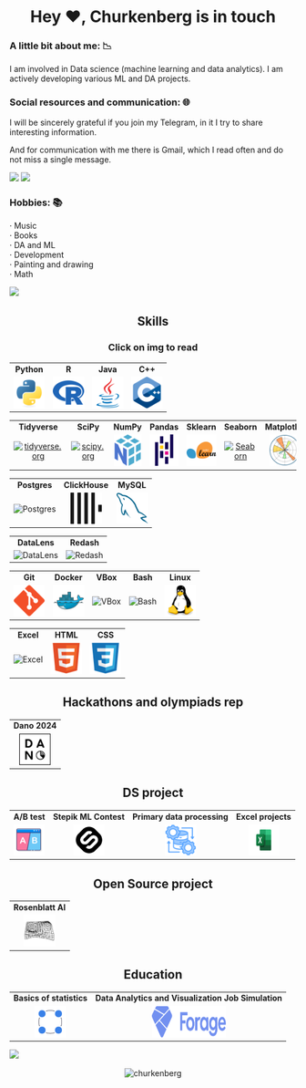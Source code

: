 <h1 align="center">Hey ❤️, Churkenberg is in touch</h1>

### A little bit about me: 📉
I am involved in Data science (machine learning and data analytics). I am actively developing various ML and DA projects.

### Social resources and communication: 🌐
I will be sincerely grateful if you join my Telegram, in it I try to share interesting information.

And for communication with me there is Gmail, which I read often and do not miss a single message.

<div> 
<a href="https://t.me/churkenberg" target="_blank"><img src="https://img.shields.io/badge/Telegram-blue?style=for-the-badge&logo=telegram&logoColor=white" target="_blank"></a>
<a href = "mailto:ichugynov@gmail.com"><img src="https://img.shields.io/badge/-Gmail-%23333?style=for-the-badge&logo=gmail&logoColor=white" target="_blank"></a>
</div>

### Hobbies: 📚
· Music <br>
· Books <br>
· DA and ML <br>
· Development <br>
· Painting and drawing <br>
· Math <br>

<img src="https://user-images.githubusercontent.com/73097560/115834477-dbab4500-a447-11eb-908a-139a6edaec5c.gif">

<h2 align="center">Skills</h2>
<h3 align="center">Click on img to read</h3>


<!--#### Prog Lang-->

<table>
  <tr>
    <td align="center"><strong>Python</strong></td>
    <td align="center"><strong>R</strong></td>
    <td align="center"><strong>Java</strong></td>
    <td align="center"><strong>C++</strong></td>
  </tr>
  <tr>
    <td align="center">
      <a href="https://www.python.org/" target="_blank">
        <img src="https://github.com/devicons/devicon/blob/master/icons/python/python-original.svg" title="python.org" alt="python.org" width="55" height="55"/>
      </a>
    </td>
    <td align="center">
      <a href="https://www.r-project.org/" target="_blank">
        <img src="https://github.com/devicons/devicon/blob/master/icons/r/r-plain.svg" title="r-project.org" alt="r-project.org" width="55" height="55"/>
      </a>
    </td>
    <td align="center">
      <a href="https://www.java.com" target="_blank">
        <img src="https://github.com/devicons/devicon/blob/master/icons/java/java-original.svg" title="java.com" alt="java.com" width="55" height="55"/>
      </a>
    </td>
    <td align="center">
      <a href="https://isocpp.org/" target="_blank">
        <img src="https://github.com/devicons/devicon/blob/master/icons/cplusplus/cplusplus-original.svg" title="isocpp.org" alt="isocpp.org" width="55" height="55"/>
      </a>
    </td>
  </tr>
</table>



<!--#### Libraries and Frameworks-->

<table>
  <tr>
    <td align="center"><strong>Tidyverse</strong></td>
    <td align="center"><strong>SciPy</strong></td>
    <td align="center"><strong>NumPy</strong></td>
    <td align="center"><strong>Pandas</strong></td>
    <td align="center"><strong>Sklearn</strong></td>
    <td align="center"><strong>Seaborn</strong></td>
    <td align="center"><strong>Matplotlib</strong></td>
  </tr>
  <tr>
    <td align="center">
      <a href="https://www.tidyverse.org/" target="_blank">
        <img src="https://upload.wikimedia.org/wikipedia/commons/f/ff/Tidyverse_hex_logo.png" title="tidyverse.org" alt="tidyverse.org" width="55" height="55"/>
      </a>
    </td>
    <td align="center">
      <a href="https://scipy.org/" target="_blank">
        <img src="https://upload.wikimedia.org/wikipedia/commons/thumb/b/b2/SCIPY_2.svg/768px-SCIPY_2.svg.png" title="scipy.org" alt="scipy.org" width="55" height="55"/>
      </a>
    </td>
    <td align="center">
      <a href="https://numpy.org/" target="_blank">
        <img src="https://github.com/devicons/devicon/blob/master/icons/numpy/numpy-original.svg" title="numpy.org" alt="numpy.org" width="55" height="55"/>
      </a>
    </td>
    <td align="center">
      <a href="" target="_blank">
        <img src="https://github.com/devicons/devicon/blob/master/icons/pandas/pandas-original.svg" title="Pandas" alt="Pandas" width="55" height="55"/>
      </a>
    </td>
    <td align="center">
      <a href="" target="_blank">
        <img src="https://github.com/devicons/devicon/blob/master/icons/scikitlearn/scikitlearn-original.svg" title="sklearn" alt="sklearn" width="55" height="55"/>
      </a>
    </td>
    <td align="center">
      <a href="" target="_blank">
        <img src="https://user-images.githubusercontent.com/315810/92159303-30d41100-edfb-11ea-8107-1c5352202571.png" title="Seaborn" alt="Seaborn" width="55" height="55"/>
      </a>
    </td>
    <td align="center">
      <a href="" target="_blank">
        <img src="https://github.com/devicons/devicon/blob/master/icons/matplotlib/matplotlib-original.svg" title="Matplotlib" alt="Matplotlib" width="55" height="55"/>
      </a>
    </td>
  </tr>
</table>

<!--#### DBMS-->

<table>
  <tr>
    <td align="center"><strong>Postgres</strong></td>
    <td align="center"><strong>ClickHouse</strong></td>
    <td align="center"><strong>MySQL</strong></td>
  </tr>
  <tr>
    <td align="center">
      <img src="https://cdn.iconscout.com/icon/free/png-256/free-postgresql-8-1175119.png?f=webp" title="Postgres" alt="Postgres" width="55" height="55"/>
    </td>
    <td align="center">
      <img src="https://github.com/churkenberg/churkenberg/blob/main/image/clickhouse-seeklogo.png" title="ClickHouse" alt="ClickHouse" width="55" height="55"/>
    </td>
    <td align="center">
      <img src="https://github.com/devicons/devicon/blob/master/icons/mysql/mysql-original.svg" title="MySQL" alt="MySQL" width="55" height="55"/>
    </td>
  </tr>
</table>

<!--#### BI-->

<table>
  <tr>
    <td align="center"><strong>DataLens</strong></td>
    <td align="center"><strong>Redash</strong></td>
  </tr>
  <tr>
    <td align="center">
      <img src="https://336118.selcdn.ru/Gutsy-Culebra/products/Yandex-DataLens-Logo.png" title="DataLens" alt="DataLens" width="55" height="55"/>
    </td>
    <td align="center">
      <img src="https://redash.io/assets/images/redash-256.png" title="Redash" alt="Redash" width="55" height="55"/>
    </td>
  </tr>
</table>

<!--#### OPS-->

<table>
  <tr>
    <td align="center"><strong>Git</strong></td>
    <td align="center"><strong>Docker</strong></td>
    <td align="center"><strong>VBox</strong></td>
    <td align="center"><strong>Bash</strong></td>
    <td align="center"><strong>Linux</strong></td>
  </tr>
  <tr>
    <td align="center">
      <img src="https://github.com/devicons/devicon/blob/master/icons/git/git-original.svg" title="Git" alt="Git" width="55" height="55"/>
    </td>
    <td align="center">
      <img src="https://github.com/devicons/devicon/blob/master/icons/docker/docker-original.svg" title="Docker" alt="Docker" width="55" height="55"/>
    </td>
    <td align="center">
      <img src="https://upload.wikimedia.org/wikipedia/commons/d/d5/Virtualbox_logo.png" title="VBox" alt="VBox" width="55" height="55"/>
    </td>
    <td align="center">
      <img src="https://upload.wikimedia.org/wikipedia/commons/thumb/4/4b/Bash_Logo_Colored.svg/1200px-Bash_Logo_Colored.svg.png" title="Bash" alt="Bash" width="55" height="55"/>
    </td>
    <td align="center">
      <img src="https://github.com/devicons/devicon/blob/master/icons/linux/linux-original.svg" title="Linux" alt="Linux" width="55" height="55"/>
    </td>
  </tr>
</table>

<!--#### Other-->

<table>
  <tr>
    <td align="center"><strong>Excel</strong></td>
    <td align="center"><strong>HTML</strong></td>
    <td align="center"><strong>CSS</strong></td>
  </tr>
  <tr>
    <td align="center">
      <img src="https://upload.wikimedia.org/wikipedia/commons/8/87/LibreOffice_7.5_Calc_Icon.png" title="Excel" alt="Excel" width="70" height="55"/>
    </td>
    <td align="center">
      <img src="https://github.com/devicons/devicon/blob/master/icons/html5/html5-original.svg" title="HTML" alt="HTML" width="55" height="55"/>
    </td>
    <td align="center">
      <img src="https://github.com/devicons/devicon/blob/master/icons/css3/css3-original.svg" title="CSS" alt="CSS" width="55" height="55"/>
    </td>
  </tr>
</table>

<h2 align="center">Hackathons and olympiads rep</h2>

<table>
  <tr>
    <td align="center"><strong>Dano 2024</strong></td>
  </tr>
  <tr>
    <td align="center">
      <a href="https://www.tidyverse.org/" target="_blank">
        <img src="https://github.com/churkenberg/churkenberg/blob/main/image/dano_logo.png" title="github.com/churkenberg/dano_2024"  alt="github.com/churkenberg/dano_2024" width="55" height="55"/>
      </a>
    </td>
  </tr>
</table>

<h2 align="center">DS project</h2>

<table>
  <tr>
    <td align="center"><strong>A/B test</strong></td>
    <td align="center"><strong>Stepik ML Contest</strong></td>
    <td align="center"><strong>Primary data processing</strong></td>
    <td align="center"><strong>Excel projects</strong></td>
  </tr>
  <tr>
    <td align="center">
      <a href="https://github.com/churkenberg/ab_test" target="_blank">
        <img src="https://github.com/churkenberg/churkenberg/blob/main/image/abtest_logo.png" title="github.com/churkenberg/ab_test" alt="github.com/churkenberg/ab_test" width="55" height="55"/>
      </a>
    </td>
    <td align="center">
      <a href="https://github.com/churkenberg/stepik_ml_contest" target="_blank">
        <img src="https://github.com/churkenberg/churkenberg/blob/main/image/stepic_logo.png" title="github.com/churkenberg/stepik_ml_contest" alt="github.com/churkenberg/stepik_ml_contest" width="55" height="55"/>
      </a>
    </td>
    <td align="center">
      <a href="https://github.com/churkenberg/primary_data_processing" target="_blank">
        <img src="https://github.com/churkenberg/churkenberg/blob/main/image/db_logo.png" title="github.com/churkenberg/primary_data_processing" alt="github.com/churkenberg/primary_data_processing" width="55" height="55"/>
      </a>
    </td>
    <td align="center">
      <a href="https://github.com/churkenberg/excel_projects" target="_blank">
        <img src="https://github.com/churkenberg/churkenberg/blob/main/image/excel_logo.png" title="github.com/churkenberg/excel_projects" alt="github.com/churkenberg/excel_projects" width="55" height="55"/>
      </a>
    </td>
  </tr>
</table>

<h2 align="center">Open Source project</h2>

<table>
  <tr>
    <td align="center"><strong>Rosenblatt AI</strong></td>
  </tr>
  <tr>
    <td align="center">
      <a href="https://github.com/churkenberg/Rosenblatt_ai" target="_blank">
        <img src="https://github.com/churkenberg/Rosenblatt_ai/blob/main/design/logo/without_background.png" title="github.com/churkenberg/Rosenblatt_ai"  alt="github.com/churkenberg/Rosenblatt_ai" width="55" height="55"/>
      </a>
    </td>
  </tr>
</table>

<h2 align="center">Education</h2>

<table>
  <tr>
    <td align="center"><strong>Basics of statistics</strong></td>
    <td align="center"><strong>Data Analytics and Visualization Job
Simulation</strong></td>
  </tr>
  <tr>
    <td align="center">
      <a href="https://stepik.org/certificate/3594ee30f4a5d0c9e39aa2490cce63e94bbd85f1.pdf?language=en" target="_blank">
        <img src="https://github.com/churkenberg/churkenberg/blob/main/image/bi_logo.png" title="stepik.org/certificate"  alt="stepik.org/certificate" width="55" height="55"/>
      </a>
    </td>
    <td align="center">
      <a href="https://forage-uploads-prod.s3.amazonaws.com/completion-certificates/Accenture%20North%20America/hzmoNKtzvAzXsEqx8_Accenture%20North%20America_cBvmuNKXd29t7GPLu_1718301125680_completion_certificate.pdf" target="_blank">
        <img src="https://github.com/churkenberg/churkenberg/blob/main/image/forage_logo.png" title="forage-uploads-prod.s3.amazonaws.com/completion-certificates"  alt="forage-uploads-prod.s3.amazonaws.com/completion-certificates" width="130" height="55"/>
      </a>
    </td>
  </tr>
</table>

<img src="https://user-images.githubusercontent.com/73097560/115834477-dbab4500-a447-11eb-908a-139a6edaec5c.gif">

<p align="center">
  <img src="https://github-readme-stats.vercel.app/api/top-langs?username=churkenberg&show_icons=true&locale=en&layout=compact" alt="churkenberg" />
</p>
